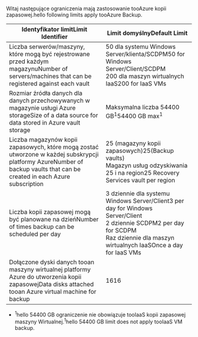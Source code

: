 <span data-ttu-id="d5d03-101">Witaj następujące ograniczenia mają zastosowanie tooAzure kopii zapasowej.</span><span class="sxs-lookup"><span data-stu-id="d5d03-101">hello following limits apply tooAzure Backup.</span></span>

| <span data-ttu-id="d5d03-102">Identyfikator limit</span><span class="sxs-lookup"><span data-stu-id="d5d03-102">Limit Identifier</span></span> | <span data-ttu-id="d5d03-103">Limit domyślny</span><span class="sxs-lookup"><span data-stu-id="d5d03-103">Default Limit</span></span> |
| --- | --- |
| <span data-ttu-id="d5d03-104">Liczba serwerów/maszyny, które mogą być rejestrowane przed każdym magazynu</span><span class="sxs-lookup"><span data-stu-id="d5d03-104">Number of servers/machines that can be registered against each vault</span></span> |<span data-ttu-id="d5d03-105">50 dla systemu Windows Server/klienta/SCDPM</span><span class="sxs-lookup"><span data-stu-id="d5d03-105">50 for Windows Server/Client/SCDPM</span></span> <br/> <span data-ttu-id="d5d03-106">200 dla maszyn wirtualnych IaaS</span><span class="sxs-lookup"><span data-stu-id="d5d03-106">200 for IaaS VMs</span></span> |
| <span data-ttu-id="d5d03-107">Rozmiar źródła danych dla danych przechowywanych w magazynie usługi Azure storage</span><span class="sxs-lookup"><span data-stu-id="d5d03-107">Size of a data source for data stored in Azure vault storage</span></span> |<span data-ttu-id="d5d03-108">Maksymalna liczba 54400 GB<sup>1</sup></span><span class="sxs-lookup"><span data-stu-id="d5d03-108">54400 GB max<sup>1</sup></span></span> |
| <span data-ttu-id="d5d03-109">Liczba magazynów kopii zapasowych, które mogą zostać utworzone w każdej subskrypcji platformy Azure</span><span class="sxs-lookup"><span data-stu-id="d5d03-109">Number of backup vaults that can be created in each Azure subscription</span></span> |<span data-ttu-id="d5d03-110">25 (magazyny kopii zapasowych)</span><span class="sxs-lookup"><span data-stu-id="d5d03-110">25(Backup vaults)</span></span> <br/> <span data-ttu-id="d5d03-111">Magazyn usług odzyskiwania 25 i na region</span><span class="sxs-lookup"><span data-stu-id="d5d03-111">25 Recovery Services vault per region</span></span> |
| <span data-ttu-id="d5d03-112">Liczba kopii zapasowej mogą być planowane na dzień</span><span class="sxs-lookup"><span data-stu-id="d5d03-112">Number of times backup can be scheduled per day</span></span> |<span data-ttu-id="d5d03-113">3 dziennie dla systemu Windows Server/Client</span><span class="sxs-lookup"><span data-stu-id="d5d03-113">3 per day for Windows Server/Client</span></span> <br/> <span data-ttu-id="d5d03-114">2 dziennie SCDPM</span><span class="sxs-lookup"><span data-stu-id="d5d03-114">2 per day for SCDPM</span></span> <br/> <span data-ttu-id="d5d03-115">Raz dziennie dla maszyn wirtualnych IaaS</span><span class="sxs-lookup"><span data-stu-id="d5d03-115">Once a day for IaaS VMs</span></span> |
| <span data-ttu-id="d5d03-116">Dołączone dyski danych tooan maszyny wirtualnej platformy Azure do utworzenia kopii zapasowej</span><span class="sxs-lookup"><span data-stu-id="d5d03-116">Data disks attached tooan Azure virtual machine for backup</span></span> |<span data-ttu-id="d5d03-117">16</span><span class="sxs-lookup"><span data-stu-id="d5d03-117">16</span></span> |

* <span data-ttu-id="d5d03-118"><sup>1</sup>hello 54400 GB ograniczenie nie obowiązuje tooIaaS kopii zapasowej maszyny Wirtualnej.</span><span class="sxs-lookup"><span data-stu-id="d5d03-118"><sup>1</sup>hello 54400 GB limit does not apply tooIaaS VM backup.</span></span>

